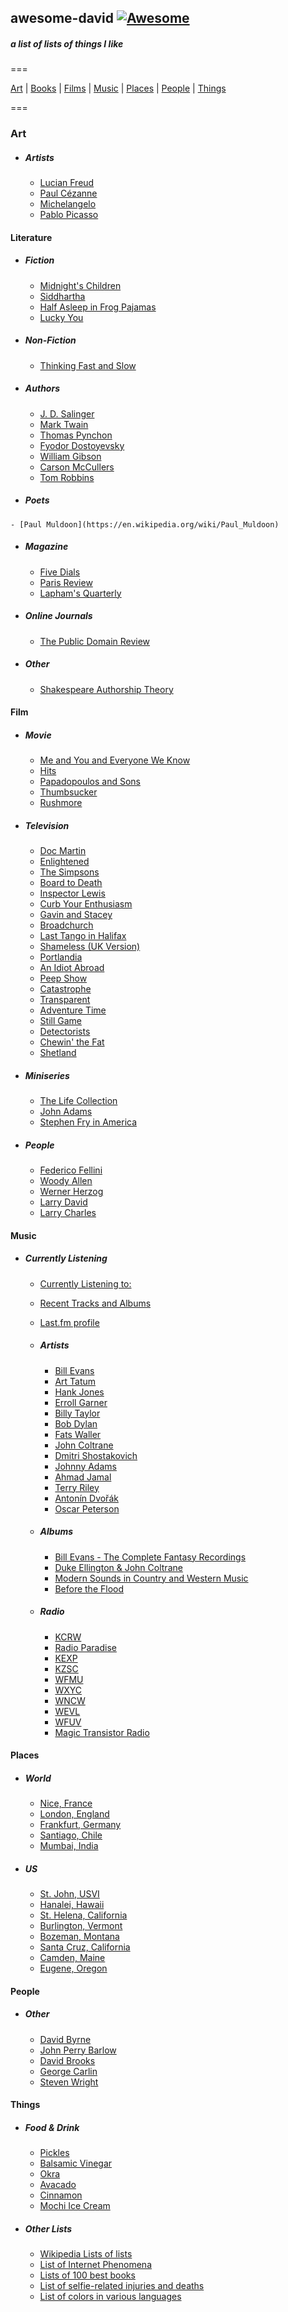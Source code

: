 ## awesome-david   [![Awesome](https://cdn.rawgit.com/sindresorhus/awesome/d7305f38d29fed78fa85652e3a63e154dd8e8829/media/badge.svg)](https://github.com/sindresorhus/awesome)

##### a list of lists of things I like

===

[Art](#art) | [Books](#literature) | [Films](#film) | [Music](#music) | [Places](#places) | [People](#people) | [Things](#things)

===

### Art

  - ##### Artists
  	- [Lucian Freud](https://en.wikipedia.org/wiki/Lucian_Freud)
  	- [Paul Cézanne](https://en.wikipedia.org/wiki/Paul_C%C3%A9zanne)
  	- [Michelangelo](https://en.wikipedia.org/wiki/Michelangelo)
  	- [Pablo Picasso](https://en.wikipedia.org/wiki/Pablo_Picasso)


#### Literature

  - ##### Fiction
  	- [Midnight's Children](https://en.wikipedia.org/wiki/Midnight%27s_Children)
  	- [Siddhartha](<https://en.wikipedia.org/wiki/Siddhartha_(novel)>)
  	- [Half Asleep in Frog Pajamas](https://en.wikipedia.org/wiki/Half_Asleep_in_Frog_Pajamas)
  	- [Lucky You](<https://en.wikipedia.org/wiki/Lucky_You_(novel)>)


  - ##### Non-Fiction
  	- [Thinking Fast and Slow](https://en.wikipedia.org/wiki/Thinking,_Fast_and_Slow)


  - ##### Authors
  	- [J. D. Salinger](https://en.wikipedia.org/wiki/J._D._Salinger)
  	- [Mark Twain](https://en.wikipedia.org/wiki/Mark_Twain)
  	- [Thomas Pynchon](https://en.wikipedia.org/wiki/Thomas_Pynchon)
  	- [Fyodor Dostoyevsky](https://en.wikipedia.org/wiki/Fyodor_Dostoyevsky)
  	- [William Gibson](https://en.wikipedia.org/wiki/William_Gibson)
  	- [Carson McCullers](https://en.wikipedia.org/wiki/Carson_McCullers)
  	- [Tom Robbins](https://en.wikipedia.org/wiki/Tom_Robbins)

   - ##### Poets
  	- [Paul Muldoon](https://en.wikipedia.org/wiki/Paul_Muldoon)

  - ##### Magazine
  	- [Five Dials](https://en.wikipedia.org/wiki/Five_Dials)
  	- [Paris Review](https://en.wikipedia.org/wiki/The_Paris_Review)
  	- [Lapham's Quarterly](https://en.wikipedia.org/wiki/Lapham%27s_Quarterly)

  - ##### Online Journals
  	- [The Public Domain Review](http://publicdomainreview.org/)

  - ##### Other
  	- [Shakespeare Authorship Theory](https://en.wikipedia.org/wiki/Shakespeare_authorship_question)


#### Film

  - ##### Movie
  	- [Me and You and Everyone We Know](https://en.wikipedia.org/wiki/Me_and_You_and_Everyone_We_Know)
  	- [Hits](<https://en.wikipedia.org/wiki/Hits_(film)>)
  	- [Papadopoulos and Sons](https://en.wikipedia.org/wiki/Papadopoulos_%26_Sons)
  	- [Thumbsucker](<https://en.wikipedia.org/wiki/Thumbsucker_(film)>)
  	- [Rushmore](<https://en.wikipedia.org/wiki/Rushmore_(film)>)


  - ##### Television  
    - [Doc Martin](https://en.wikipedia.org/wiki/Doc_Martin)
  	- [Enlightened](https://en.wikipedia.org/wiki/Enlightened_%28TV_series%29)
  	- [The Simpsons](https://en.wikipedia.org/wiki/The_Simpsons)
  	- [Board to Death](https://en.wikipedia.org/wiki/Bored_to_Death)
  	- [Inspector Lewis](<https://en.wikipedia.org/wiki/Lewis_(TV_series)>)
  	- [Curb Your Enthusiasm](https://en.wikipedia.org/wiki/Curb_Your_Enthusiasm)
  	- [Gavin and Stacey](https://en.wikipedia.org/wiki/Gavin_%26_Stacey)
  	- [Broadchurch](https://en.wikipedia.org/wiki/Broadchurch)
  	- [Last Tango in Halifax](https://en.wikipedia.org/wiki/Last_Tango_in_Halifax)
  	- [Shameless (UK Version)](<https://en.wikipedia.org/wiki/Shameless_(UK_TV_series)>)
  	- [Portlandia](<https://en.wikipedia.org/wiki/Portlandia_(TV_series)>)
  	- [An Idiot Abroad](https://en.wikipedia.org/wiki/An_Idiot_Abroad)
  	- [Peep Show](<https://en.wikipedia.org/wiki/Peep_Show_(TV_series)>)
  	- [Catastrophe](<https://en.wikipedia.org/wiki/Catastrophe_(2015_TV_series)>)
  	- [Transparent](https://en.wikipedia.org/wiki/Transparent_%28TV_series%29)
  	- [Adventure Time](https://en.wikipedia.org/wiki/Adventure_Time)
  	- [Still Game](https://en.wikipedia.org/wiki/Still_Game)
  	- [Detectorists](https://en.wikipedia.org/wiki/Detectorists)
  	- [Chewin' the Fat](https://en.wikipedia.org/wiki/Chewin%27_the_Fat)
    - [Shetland](https://en.wikipedia.org/wiki/Shetland_(TV_series))


  - ##### Miniseries
  	- [The Life Collection](https://en.wikipedia.org/wiki/The_Life_Collection)
  	- [John Adams](<https://en.wikipedia.org/wiki/John_Adams_(miniseries)>)
  	- [Stephen Fry in America](https://en.wikipedia.org/wiki/Stephen_Fry_in_America)


  - ##### People
  	- [Federico Fellini](https://en.wikipedia.org/wiki/Federico_Fellini)
  	- [Woody Allen](https://en.wikipedia.org/wiki/Woody_Allen)
  	- [Werner Herzog](https://en.wikipedia.org/wiki/Werner_Herzog)
  	- [Larry David](https://en.wikipedia.org/wiki/Larry_David)
  	- [Larry Charles](https://en.wikipedia.org/wiki/Larry_Charles)


#### Music
- ##### Currently Listening
  	 - [Currently Listening to:](https://davidawindham.com/studio/music)
     - [Recent Tracks and Albums](https://davidawindham.com/studio/music)
     - [Last.fm profile](http://www.last.fm/user/windhamdavid)


  - ##### Artists
    - [Bill Evans](https://en.wikipedia.org/wiki/Bill_Evans)
    - [Art Tatum](https://en.wikipedia.org/wiki/Art_Tatum)
    - [Hank Jones](https://en.wikipedia.org/wiki/Hank_Jones)
    - [Erroll Garner](https://en.wikipedia.org/wiki/Erroll_Garner)
    - [Billy Taylor](https://en.wikipedia.org/wiki/Billy_Taylor)
    - [Bob Dylan](https://en.wikipedia.org/wiki/Bob_Dylan)
    - [Fats Waller](https://en.wikipedia.org/wiki/Fats_Waller)
    - [John Coltrane](https://en.wikipedia.org/wiki/John_Coltrane)
    - [Dmitri Shostakovich](https://en.wikipedia.org/wiki/Anton%C3%ADn_Dvo%C5%99%C3%A1k)
    - [Johnny Adams](https://en.wikipedia.org/wiki/Johnny_Adams)
    - [Ahmad Jamal](https://en.wikipedia.org/wiki/Ahmad_Jamal)
    - [Terry Riley](https://en.wikipedia.org/wiki/Terry_Riley)
    - [Antonín Dvořák](https://en.wikipedia.org/wiki/Anton%C3%ADn_Dvo%C5%99%C3%A1k)
    - [Oscar Peterson](https://en.wikipedia.org/wiki/Oscar_Peterson)


  - ##### Albums
    - [Bill Evans - The Complete Fantasy Recordings](https://en.wikipedia.org/wiki/Bill_Evans_discography)
  	- [Duke Ellington & John Coltrane](https://en.wikipedia.org/wiki/Duke_Ellington_%26_John_Coltrane)
  	- [Modern Sounds in Country and Western Music](https://en.wikipedia.org/wiki/Modern_Sounds_in_Country_and_Western_Music)
  	- [Before the Flood](https://en.wikipedia.org/wiki/Before_the_Flood_(album))


  - ##### Radio
  	- [KCRW](https://en.wikipedia.org/wiki/KCRW)
  	- [Radio Paradise](https://en.wikipedia.org/wiki/Radio_Paradise)
  	- [KEXP](https://en.wikipedia.org/wiki/KEXP-FM)
  	- [KZSC](https://en.wikipedia.org/wiki/KZSC)
  	- [WFMU](https://en.wikipedia.org/wiki/WFMU)
  	- [WXYC](https://en.wikipedia.org/wiki/WXYC)
  	- [WNCW](https://en.wikipedia.org/wiki/WNCW)
  	- [WEVL](https://en.wikipedia.org/wiki/WEVL)
  	- [WFUV](https://en.wikipedia.org/wiki/WFUV)
  	- [Magic Transistor Radio](http://www.magictransistor.com/radio)



#### Places

  - ##### World
  	- [Nice, France](https://en.wikipedia.org/wiki/London)
  	- [London, England](https://en.wikipedia.org/wiki/London)
  	- [Frankfurt, Germany](https://en.wikipedia.org/wiki/Frankfurt)
  	- [Santiago, Chile](https://en.wikipedia.org/wiki/Santiago)
  	- [Mumbai, India](https://en.wikipedia.org/wiki/Mumbai)


  - ##### US
    - [St. John, USVI](https://en.wikipedia.org/wiki/Saint_John,_U.S._Virgin_Islands)
  	- [Hanalei, Hawaii](https://en.wikipedia.org/wiki/Hanalei,_Hawaii)
  	- [St. Helena, California](https://en.wikipedia.org/wiki/St._Helena,_California)
  	- [Burlington, Vermont](https://en.wikipedia.org/wiki/Burlington,_Vermont)
  	- [Bozeman, Montana](https://en.wikipedia.org/wiki/Bozeman,_Montana)
  	- [Santa Cruz, California](https://en.wikipedia.org/wiki/Santa_Cruz,_California)
  	- [Camden, Maine](https://en.wikipedia.org/wiki/Camden,_Maine)
  	- [Eugene, Oregon](https://en.wikipedia.org/wiki/Eugene,_Oregon)


#### People

  - ##### Other
  	- [David Byrne](https://en.wikipedia.org/wiki/David_Byrne)
  	- [John Perry Barlow](https://en.wikipedia.org/wiki/John_Perry_Barlow)
  	- [David Brooks](<https://en.wikipedia.org/wiki/David_Brooks_(journalist)>)
  	- [George Carlin](https://en.wikipedia.org/wiki/George_Carlin)
  	- [Steven Wright](https://en.wikipedia.org/wiki/Steven_Wright)


#### Things

  - ##### Food & Drink
  	- [Pickles](https://en.wikipedia.org/wiki/Pickled_cucumber)
  	- [Balsamic Vinegar](https://en.wikipedia.org/wiki/Traditional_Balsamic_Vinegar)
  	- [Okra](https://en.wikipedia.org/wiki/Okra)
  	- [Avacado](https://en.wikipedia.org/wiki/Avocado)
  	- [Cinnamon](https://en.wikipedia.org/wiki/Cinnamon)
  	- [Mochi Ice Cream](https://en.wikipedia.org/wiki/Mochi_ice_cream)


  - ##### Other Lists
  	- [Wikipedia Lists of lists](https://en.wikipedia.org/wiki/Category:Lists_of_lists)
  	- [List of Internet Phenomena](https://en.wikipedia.org/wiki/List_of_Internet_phenomena)
  	- [Lists of 100 best books](https://en.wikipedia.org/wiki/Lists_of_100_best_books)
  	- [List of selfie-related injuries and deaths](https://en.wikipedia.org/wiki/List_of_Internet_phenomena)
  	- [List of colors in various languages](https://en.wikipedia.org/wiki/List_of_colors_in_various_languages)
